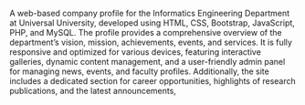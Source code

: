 A web-based company profile for the Informatics Engineering Department at Universal University, developed using HTML, CSS, Bootstrap, JavaScript, PHP, and MySQL. The profile provides a comprehensive overview of the department’s vision, mission, achievements, events, and services. It is fully responsive and optimized for various devices, featuring interactive galleries, dynamic content management, and a user-friendly admin panel for managing news, events, and faculty profiles. Additionally, the site includes a dedicated section for career opportunities, highlights of research publications, and the latest announcements,
